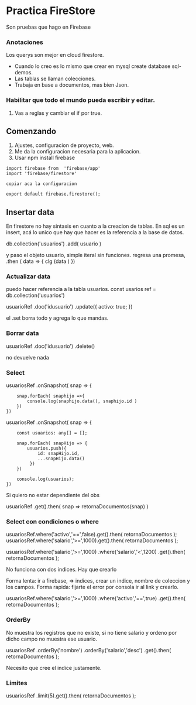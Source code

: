 # Practica FireStore
 Son pruebas que hago en Firebase


### Anotaciones

Los querys son mejor en cloud firestore.  

* Cuando lo creo es lo mismo que crear en mysql create database sql-demos.
* Las tablas se llaman colecciones.
* Trabaja en base a documentos, mas bien Json.



### Habilitar que todo el mundo pueda escribir y editar. 
1. Vas a reglas y cambiar el if por true.

## Comenzando
1. Ajustes, configuracion de proyecto, web.
2. Me da la configuracion necesaria para la aplicacion.
3. Usar npm install firebase

```
import firebase from  'firebase/app'
import 'firebase/firestore'

copiar aca la configuracion

export default firebase.firestore();
```



## Insertar data

En firestore no hay sintaxis en cuanto a la creacion de tablas.
En sql es un insert, acá lo unico que hay que hacer es la referencia a la base de datos.

db.collection('usuarios')
    .add( usuario )

y paso el objeto usuario, simple iteral sin funciones.
regresa una promesa, .then ( data => { clg (data ) })

### Actualizar data

puedo hacer referencia a la tabla usuarios.
const usarios ref = db.collection('usuarios')

usuarioRef
    .doc('idusuario')
    .update({
        activo: true;
    })

el .set borra todo y agrega lo que mandas.


### Borrar data



usuarioRef
    .doc('idusuario')
    .delete()

no devuelve nada


### Select

usuariosRef
    .onSnapshot( snap => {
        
        snap.forEach( snaphijo =>{
            console.log(snaphijo.data(), snaphijo.id )
        })   
    })

usuariosRef
    .onSnapshot( snap => {

        const usuarios: any[] = [];

        snap.forEach( snapHijo => {
            usuarios.push({
                id: snapHijo.id,
                ...snapHijo.data()
             })
        })   
        
        console.log(usuarios);
    })


Si quiero no estar dependiente del obs

usuarioRef
    .get().then( snap => retornaDocumentos(snap) )


### Select con condiciones o where

usuariosRef.where('activo','==',false).get().then( retornaDocumentos );
usuariosRef.where('salario','>=',1000).get().then( retornaDocumentos );


usuariosRef.where('salario','>=',1000)
            .where('salario','<',1200)
            .get().then( retornaDocumentos );


No funciona con dos indices. Hay que crearlo

Forma lenta: ir a firebase, => indices, crear un indice, nombre de coleccion y los campos.
Forma rapida: fijarte el error por consola ir al link y crearlo.


usuariosRef.where('salario','>=',1000)
            .where('activo','==',true)
            .get().then( retornaDocumentos );



### OrderBy 

No muestra los registros que no existe, si no tiene salario y ordeno por dicho campo no muestra ese usuario.

usuariosRef
    .orderBy('nombre')
    .orderBy('salario','desc')
    .get().then( retornaDocumentos );

Necesito que cree el indice justamente.


### Limites
usuariosRef
    .limit(5).get().then( retornaDocumentos );

